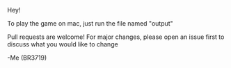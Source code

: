 Hey!

To play the game on mac, just run the file named "output"

Pull requests are welcome! For major changes, please open an issue first to discuss what you would like to change

-Me (BR3719)